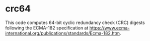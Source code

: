 # crc64
This code computes 64-bit cyclic redundancy check (CRC) digests following the ECMA-182 specification at https://www.ecma-international.org/publications/standards/Ecma-182.htm.
